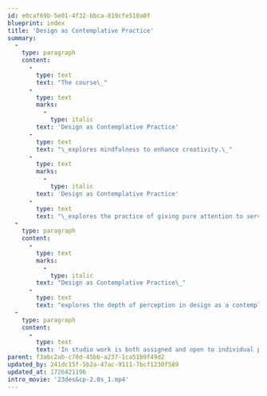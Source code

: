 ```yaml
---
id: e0caf69b-5e01-4f32-bbca-819cfe510a0f
blueprint: index
title: 'Design as Contemplative Practice'
summary:
  -
    type: paragraph
    content:
      -
        type: text
        text: "The course\_"
      -
        type: text
        marks:
          -
            type: italic
        text: 'Design as Contemplative Practice'
      -
        type: text
        text: "\_explores mindfulness to enhance creativity.\_"
      -
        type: text
        marks:
          -
            type: italic
        text: 'Design as Contemplative Practice'
      -
        type: text
        text: "\_explores the practice of giving pure attention to serve for true insight and to heighten the creative potential."
  -
    type: paragraph
    content:
      -
        type: text
        marks:
          -
            type: italic
        text: "Design as Contemplative Practice\_"
      -
        type: text
        text: "explores the depth of perception in design as a contemplative process to unfold and enfold meaning. For this practice semiotics and mindfulness are used: semiotics as an intellectual method to probe the mechanisms of meaning; and mindfulness to go deeper into the subject of how meaning unfolds in the design process, and how to enfold meaning in the forms we produce. We will consider how the dynamics of individual consciousness plays a critical role in the design process, and how mindfulness and attention help reveal the nature of authenticity.\_"
  -
    type: paragraph
    content:
      -
        type: text
        text: 'In studio work is both assigned and open to individual project interests (BFA Degree Project, MFA thesis, etc.) one can use of any medium. The course, studio based, includes lectures to cover historical, scientific and philosophical interests: i.e., theosophy (a modern secular representation of perennial wisdom that deeply inspired many individuals such as Kandinsky, Mondrian, TS Elliot, Scriabin, Einstein, Edison) to help us map out the ground and nature of being; Concretism (spawned by theosophy) in art, poetry, music, bookworks, and performance art; parallel inquiries by Duchamp, Cage, Fluxus, Viola; and theories that go beyond the post-modern mind such as the implicate order of wholeness, systems theory, dissonance and indeterminacy. The course requires students to come with an eager intellect, prepared to work hard with a willingness to embark on a journey with open minds to carefully attend to whatever the experience unfolds as meaning enfolds into the work that serves as poetic pillows.'
parent: f3a6c2ab-c70d-45bb-a237-1ca51b9f49d2
updated_by: 241dc15f-5b2a-47ac-9111-7bcf1230f589
updated_at: 1726421196
intro_movie: '23des&cp-2.0s_1.mp4'
---
```

